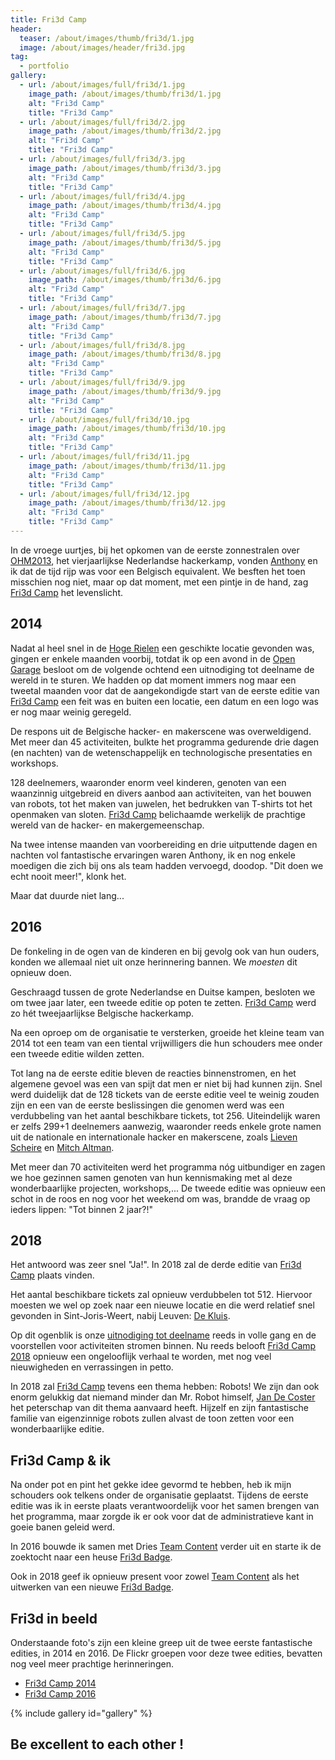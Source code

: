 ```yaml
---
title: Fri3d Camp
header:
  teaser: /about/images/thumb/fri3d/1.jpg
  image: /about/images/header/fri3d.jpg
tag:
  - portfolio
gallery:
  - url: /about/images/full/fri3d/1.jpg
    image_path: /about/images/thumb/fri3d/1.jpg
    alt: "Fri3d Camp"
    title: "Fri3d Camp"
  - url: /about/images/full/fri3d/2.jpg
    image_path: /about/images/thumb/fri3d/2.jpg
    alt: "Fri3d Camp"
    title: "Fri3d Camp"
  - url: /about/images/full/fri3d/3.jpg
    image_path: /about/images/thumb/fri3d/3.jpg
    alt: "Fri3d Camp"
    title: "Fri3d Camp"
  - url: /about/images/full/fri3d/4.jpg
    image_path: /about/images/thumb/fri3d/4.jpg
    alt: "Fri3d Camp"
    title: "Fri3d Camp"
  - url: /about/images/full/fri3d/5.jpg
    image_path: /about/images/thumb/fri3d/5.jpg
    alt: "Fri3d Camp"
    title: "Fri3d Camp"
  - url: /about/images/full/fri3d/6.jpg
    image_path: /about/images/thumb/fri3d/6.jpg
    alt: "Fri3d Camp"
    title: "Fri3d Camp"
  - url: /about/images/full/fri3d/7.jpg
    image_path: /about/images/thumb/fri3d/7.jpg
    alt: "Fri3d Camp"
    title: "Fri3d Camp"
  - url: /about/images/full/fri3d/8.jpg
    image_path: /about/images/thumb/fri3d/8.jpg
    alt: "Fri3d Camp"
    title: "Fri3d Camp"
  - url: /about/images/full/fri3d/9.jpg
    image_path: /about/images/thumb/fri3d/9.jpg
    alt: "Fri3d Camp"
    title: "Fri3d Camp"
  - url: /about/images/full/fri3d/10.jpg
    image_path: /about/images/thumb/fri3d/10.jpg
    alt: "Fri3d Camp"
    title: "Fri3d Camp"
  - url: /about/images/full/fri3d/11.jpg
    image_path: /about/images/thumb/fri3d/11.jpg
    alt: "Fri3d Camp"
    title: "Fri3d Camp"
  - url: /about/images/full/fri3d/12.jpg
    image_path: /about/images/thumb/fri3d/12.jpg
    alt: "Fri3d Camp"
    title: "Fri3d Camp"
---
```


In de vroege uurtjes, bij het opkomen van de eerste zonnestralen over [OHM2013](https://ohm2013.org), het vierjaarlijkse Nederlandse hackerkamp, vonden [Anthony](http://anthony.liekens.net) en ik dat de tijd rijp was voor een Belgisch equivalent. We besften het toen misschien nog niet, maar op dat moment, met een pintje in de hand, zag [Fri3d Camp](http://fri3d.be) het levenslicht.

## 2014

Nadat al heel snel in de [Hoge Rielen](http://dehogerielen.be) een geschikte locatie gevonden was, gingen er enkele maanden voorbij, totdat ik op een avond in de [Open Garage](http://opengarage.org) besloot om de volgende ochtend een uitnodiging tot deelname de wereld in te sturen. We hadden op dat moment immers nog maar een tweetal maanden voor dat de aangekondigde start van de eerste editie van [Fri3d Camp](http://fri3d.be) een feit was en buiten een locatie, een datum en een logo was er nog maar weinig geregeld.

De respons uit de Belgische hacker- en makerscene was overweldigend. Met meer dan 45 activiteiten, bulkte het programma gedurende drie dagen (en nachten) van de wetenschappelijk en technologische presentaties en workshops.

128 deelnemers, waaronder enorm veel kinderen, genoten van een waanzinnig uitgebreid en divers aanbod aan activiteiten, van het bouwen van robots, tot het maken van juwelen, het bedrukken van T-shirts tot het openmaken van sloten. [Fri3d Camp](http://fri3d.be) belichaamde werkelijk de prachtige wereld van de hacker- en makergemeenschap.

Na twee intense maanden van voorbereiding en drie uitputtende dagen en nachten vol fantastische ervaringen waren Anthony, ik en nog enkele moedigen die zich bij ons als team hadden vervoegd, doodop. "Dit doen we echt nooit meer!", klonk het.

Maar dat duurde niet lang...

## 2016

De fonkeling in de ogen van de kinderen en bij gevolg ook van hun ouders, konden we allemaal niet uit onze herinnering bannen. We _moesten_ dit opnieuw doen.

Geschraagd tussen de grote Nederlandse en Duitse kampen, besloten we om twee jaar later, een tweede editie op poten te zetten. [Fri3d Camp](http://fri3d.be) werd zo hét tweejaarlijkse Belgische hackerkamp.

Na een oproep om de organisatie te versterken, groeide het kleine team van 2014 tot een team van een tiental vrijwilligers die hun schouders mee onder een tweede editie wilden zetten.

Tot lang na de eerste editie bleven de reacties binnenstromen, en het algemene gevoel was een van spijt dat men er niet bij had kunnen zijn. Snel werd duidelijk dat de 128 tickets van de eerste editie veel te weinig zouden zijn en een van de eerste beslissingen die genomen werd was een verdubbeling van het aantal beschikbare tickets, tot 256. Uiteindelijk waren er zelfs 299+1 deelnemers aanwezig, waaronder reeds enkele grote namen uit de nationale en internationale hacker en makerscene, zoals [Lieven Scheire](http://lievenscheire.be) en [Mitch Altman](https://en.wikipedia.org/wiki/Mitch_Altman).

Met meer dan 70 activiteiten werd het programma nóg uitbundiger en zagen we hoe gezinnen samen genoten van hun kennismaking met al deze wonderbaarlijke projecten, workshops,... De tweede editie was opnieuw een schot in de roos en nog voor het weekend om was, brandde de vraag op ieders lippen: "Tot binnen 2 jaar?!"

## 2018

Het antwoord was zeer snel "Ja!". In 2018 zal de derde editie van [Fri3d Camp](http://fri3d.be) plaats vinden.

Het aantal beschikbare tickets zal opnieuw verdubbelen tot 512. Hiervoor moesten we wel op zoek naar een nieuwe locatie en die werd relatief snel gevonden in Sint-Joris-Weert, nabij Leuven: [De Kluis](https://www.hopper.be/en/jeugdverblijf/de-kluis).

Op dit ogenblik is onze [uitnodiging tot deelname](http://fri3d.be/uitnodiging) reeds in volle gang en de voorstellen voor activiteiten stromen binnen. Nu reeds belooft [Fri3d Camp 2018](http://fri3d.be) opnieuw een ongelooflijk verhaal te worden, met nog veel nieuwigheden en verrassingen in petto.

In 2018 zal [Fri3d Camp](http://fri3d.be) tevens een thema hebben: Robots! We zijn dan ook enorm gelukkig dat niemand minder dan Mr. Robot himself, [Jan De Coster](http://jandecoster.com) het peterschap van dit thema aanvaard heeft. Hijzelf en zijn fantastische familie van eigenzinnige robots zullen alvast de toon zetten voor een wonderbaarlijke editie.

## Fri3d Camp & ik

Na onder pot en pint het gekke idee gevormd te hebben, heb ik mijn schouders ook telkens onder de organisatie geplaatst. Tijdens de eerste editie was ik in eerste plaats verantwoordelijk voor het samen brengen van het programma, maar zorgde ik er ook voor dat de administratieve kant in goeie banen geleid werd.

In 2016 bouwde ik samen met Dries [Team Content](http://content.fri3d.be) verder uit en starte ik de zoektocht naar een heuse [Fri3d Badge](/technology/Fri3d-Badge).

Ook in 2018 geef ik opnieuw present voor zowel [Team Content](http://content.fri3d.be) als het uitwerken van een nieuwe  [Fri3d Badge](/technology/Fri3d-Badge).

## Fri3d in beeld

Onderstaande foto's zijn een kleine greep uit de twee eerste fantastische edities, in 2014 en 2016. De Flickr groepen voor deze twee edities, bevatten nog veel meer prachtige herinneringen.

* [Fri3d Camp 2014](https://www.flickr.com/groups/fri3dcamp2014/pool/)
* [Fri3d Camp 2016](https://www.flickr.com/groups/2979621@N25/pool/)

{% include gallery id="gallery" %}

## Be excellent to each other !
